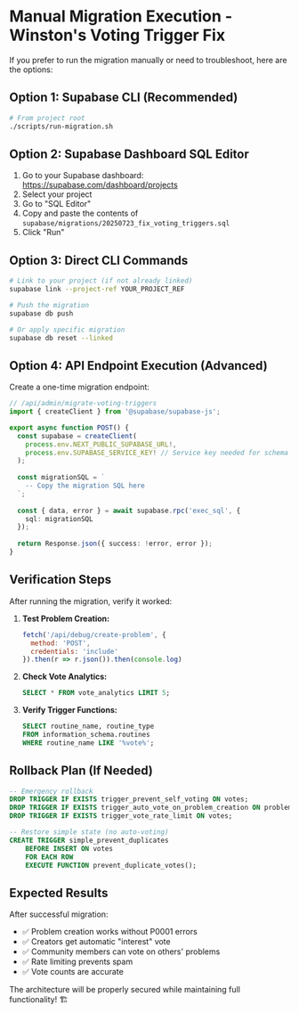 # Manual Migration Execution - Winston's Voting Trigger Fix

If you prefer to run the migration manually or need to troubleshoot, here are the options:

## Option 1: Supabase CLI (Recommended)

```bash
# From project root
./scripts/run-migration.sh
```

## Option 2: Supabase Dashboard SQL Editor

1. Go to your Supabase dashboard: https://supabase.com/dashboard/projects
2. Select your project
3. Go to "SQL Editor"
4. Copy and paste the contents of `supabase/migrations/20250723_fix_voting_triggers.sql`
5. Click "Run"

## Option 3: Direct CLI Commands

```bash
# Link to your project (if not already linked)
supabase link --project-ref YOUR_PROJECT_REF

# Push the migration
supabase db push

# Or apply specific migration
supabase db reset --linked
```

## Option 4: API Endpoint Execution (Advanced)

Create a one-time migration endpoint:

```typescript
// /api/admin/migrate-voting-triggers
import { createClient } from '@supabase/supabase-js';

export async function POST() {
  const supabase = createClient(
    process.env.NEXT_PUBLIC_SUPABASE_URL!,
    process.env.SUPABASE_SERVICE_KEY! // Service key needed for schema changes
  );
  
  const migrationSQL = `
    -- Copy the migration SQL here
  `;
  
  const { data, error } = await supabase.rpc('exec_sql', { 
    sql: migrationSQL 
  });
  
  return Response.json({ success: !error, error });
}
```

## Verification Steps

After running the migration, verify it worked:

1. **Test Problem Creation:**
   ```javascript
   fetch('/api/debug/create-problem', {
     method: 'POST',
     credentials: 'include'
   }).then(r => r.json()).then(console.log)
   ```

2. **Check Vote Analytics:**
   ```sql
   SELECT * FROM vote_analytics LIMIT 5;
   ```

3. **Verify Trigger Functions:**
   ```sql
   SELECT routine_name, routine_type 
   FROM information_schema.routines 
   WHERE routine_name LIKE '%vote%';
   ```

## Rollback Plan (If Needed)

```sql
-- Emergency rollback
DROP TRIGGER IF EXISTS trigger_prevent_self_voting ON votes;
DROP TRIGGER IF EXISTS trigger_auto_vote_on_problem_creation ON problems;
DROP TRIGGER IF EXISTS trigger_vote_rate_limit ON votes;

-- Restore simple state (no auto-voting)
CREATE TRIGGER simple_prevent_duplicates
    BEFORE INSERT ON votes
    FOR EACH ROW
    EXECUTE FUNCTION prevent_duplicate_votes();
```

## Expected Results

After successful migration:
- ✅ Problem creation works without P0001 errors
- ✅ Creators get automatic "interest" vote
- ✅ Community members can vote on others' problems
- ✅ Rate limiting prevents spam
- ✅ Vote counts are accurate

The architecture will be properly secured while maintaining full functionality! 🏗️